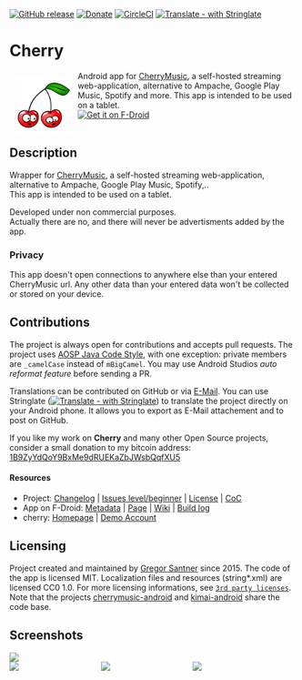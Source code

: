 [![GitHub release](https://img.shields.io/github/release/gsantner/cherrymusic-android.svg)](https://github.com/gsantner/cherrymusic-android/releases)
[![Donate](https://img.shields.io/badge/donate-bitcoin-orange.svg)](https://gsantner.github.io/#donate)
[![CircleCI](https://circleci.com/gh/gsantner/cherrymusic-android.svg?style=shield)](https://circleci.com/gh/gsantner/cherrymusic-android)
[![Translate - with Stringlate](https://img.shields.io/badge/stringlate-translate-green.svg)](https://lonamiwebs.github.io/stringlate/translate?git=https%3A%2F%2Fgithub.com%2Fgsantner%2Fcherrymusic-android.git&name=Cherry&web=https%3A%2F%2Fgithub.com%2Fgsantner%2Fcherrymusic-android)

# Cherry
<img src="/wawl/ic_launcher-web.png" align="left" width="100" hspace="10" vspace="10">
Android app for <a href="http://fomori.org/cherrymusic/">CherryMusic</a>,
a self-hosted streaming web-application, alternative to Ampache, Google Play Music, Spotify and more.
This app is intended to be used on a tablet.

<div style="display:flex;" >
<a href="https://f-droid.org/repository/browse/?fdid=de.live.gdev.cherrymusic">
    <img src="https://f-droid.org/badge/get-it-on.png" alt="Get it on F-Droid" height="80">
</a>
<!--
<a href="https://play.google.com/store/apps/details?id=de.live.gdev.cherrymusic">
    <img alt="Get it on Google Play" height="80" src="https://play.google.com/intl/en_us/badges/images/generic/en_badge_web_generic.png" />
</a>
-->
</div></br>


## Description
Wrapper for [CherryMusic](http://www.fomori.org/cherrymusic/),
a self-hosted streaming web-application, alternative to Ampache, Google Play Music, Spotify,..  
This app is intended to be used on a tablet.

Developed under non commercial purposes.  
Actually there are no, and there will never be advertisments added by the app. 


### Privacy
This app doesn't open connections to anywhere else than your entered CherryMusic url.
Any other data than your entered data won't be collected or stored on your device.

## Contributions
The project is always open for contributions and accepts pull requests.
The project uses [AOSP Java Code Style](https://source.android.com/source/code-style#follow-field-naming-conventions), with one exception: private members are `_camelCase` instead of `mBigCamel`. You may use Android Studios _auto reformat feature_ before sending a PR.

Translations can be contributed on GitHub or via [E-Mail](https://gsantner.github.io/#contact). You can use Stringlate ([![Translate - with Stringlate](https://img.shields.io/badge/stringlate-translate-green.svg)](https://lonamiwebs.github.io/stringlate/translate?git=https%3A%2F%2Fgithub.com%2Fgsantner%2Fcherrymusic-android.git&name=cherry%20TT&web=https%3A%2F%2Fgithub.com%2Fgsantner%2Fcherrymusic-android)) to translate the project directly on your Android phone. It allows you to export as E-Mail attachement and to post on GitHub.

If you like my work on <b>Cherry</b> and many other Open Source projects, consider a small donation to my bitcoin address:
<a href="https://gsantner.github.io/#donate">1B9ZyYdQoY9BxMe9dRUEKaZbJWsbQqfXU5</a>


#### Resources
* Project: [Changelog](/CHANGELOG.md) | [Issues level/beginner](https://github.com/gsantner/cherrymusic-android/issues?q=is%3Aissue+is%3Aopen+label%3Alevel%2Fbeginner) | [License](/LICENSE.txt) | [CoC](/CODE_OF_CONDUCT.md)
* App on F-Droid: [Metadata](https://gitlab.com/fdroid/fdroiddata/blob/master/metadata/de.live.gdev.cherrymusic.txt) | [Page](https://f-droid.org/packages/de.live.gdev.cherrymusic/) | [Wiki](https://f-droid.org/wiki/page/de.live.gdev.cherrymusic) | [Build log](https://f-droid.org/wiki/page/de.live.gdev.cherrymusic/lastbuild)
* cherry: [Homepage](http://www.cherry.org/) | [Demo Account](https://demo.cherry.org/status.php)

## Licensing
Project created and maintained by <a href="https://gsantner.github.io">Gregor Santner</a> since 2015.
The code of the app is licensed MIT. Localization files and resources (string\*.xml) are licensed CC0 1.0.
For more licensing informations, see [`3rd party licenses`](/app/src/main/res/raw/licenses_3rd_party.md).
Note that the projects [cherrymusic-android](https://github.com/gsantner/cherrymusic-android) and [kimai-android](https://github.com/gsantner/kimai-android) share the code base.


## Screenshots
<div style="display:flex;" >
	<img src="https://raw.githubusercontent.com/gsantner/cherrymusic-android/master/metadata/en-US/phoneScreenshots/01.png" width="59%" >
</div>
<div style="display:flex;" >
	<img src="https://raw.githubusercontent.com/gsantner/cherrymusic-android/master/metadata/en-US/phoneScreenshots/03.png" width="30%" >
	<img src="https://raw.githubusercontent.com/gsantner/cherrymusic-android/master/metadata/en-US/phoneScreenshots/04.png" width="30%" style="margin-left:10px;" >
	<img src="https://raw.githubusercontent.com/gsantner/cherrymusic-android/master/metadata/en-US/phoneScreenshots/05.png" width="30%" style="margin-left:10px;" >
</div>
